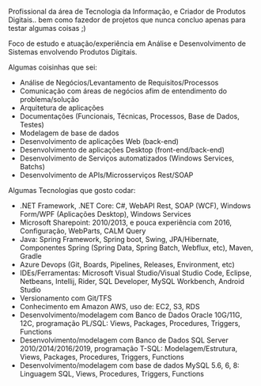 Profissional da área de Tecnologia da Informação, e Criador de Produtos Digitais.. bem como fazedor de projetos que nunca concluo apenas para testar algumas coisas ;)

Foco de estudo e atuação/experiência em Análise e Desenvolvimento de Sistemas envolvendo Produtos Digitais.

Algumas coisinhas que sei:

- Análise de Negócios/Levantamento de Requisitos/Processos
- Comunicação com áreas de negócios afim de entendimento do problema/solução
- Arquitetura de aplicações
- Documentações (Funcionais, Técnicas, Processos, Base de Dados, Testes)
- Modelagem de base de dados
- Desenvolvimento de aplicações Web (back-end)
- Desenvolvimento de aplicações Desktop (front-end/back-end)
- Desenvolvimento de Serviços automatizados (Windows Services, Batchs)
- Desenvolvimento de APIs/Microsserviços Rest/SOAP

Algumas Tecnologias que gosto codar:

- .NET Framework, .NET Core: C#, WebAPI Rest, SOAP (WCF), Windows Form/WPF (Aplicações Desktop), Windows Services 
- Microsoft Sharepoint: 2010/2013, e pouca experiência com 2016, Configuração, WebParts, CALM Query
- Java: Spring Framework, Spring boot, Swing, JPA/Hibernate, Componentes Spring (Spring Data, Spring Batch, Webflux, etc), Maven, Gradle
- Azure Devops (Git, Boards, Pipelines, Releases, Environment, etc)
- IDEs/Ferramentas: Microsoft Visual Studio/Visual Studio Code, Eclipse, Netbeans, Intellij, Rider, SQL Developer, MySQL Workbench, Android Studio
- Versionamento com Git/TFS
- Conhecimento em Amazon AWS, uso de: EC2, S3, RDS
- Desenvolvimento/modelagem com Banco de Dados Oracle 10G/11G, 12C, programação PL/SQL: Views, Packages, Procedures, Triggers, Functions
- Desenvolvimento/modelagem com Banco de Dados SQL Server 2010/2014/2016/2019, programação T-SQL: Modelagem/Estrutura, Views, Packages, Procedures, Triggers, Functions
- Desenvolvimento/modelagem com base de dados MySQL 5.6, 6, 8: Linguagem SQL, Views, Procedures, Triggers, Functions
